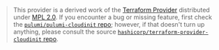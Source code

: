 > This provider is a derived work of the [Terraform Provider](https://github.com/hashicorp/terraform-provider-cloudinit)
> distributed under [MPL 2.0](https://www.mozilla.org/en-US/MPL/2.0/). If you encounter a bug or missing feature,
> first check the [`pulumi/pulumi-cloudinit` repo](https://github.com/pulumi/pulumi-cloudinit/issues); however, if that doesn't turn up anything,
> please consult the source [`hashicorp/terraform-provider-cloudinit` repo](https://github.com/hashicorp/terraform-provider-cloudinit/issues).